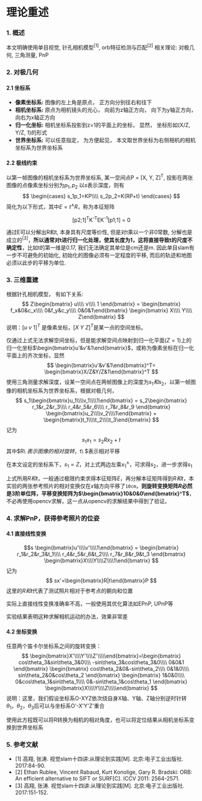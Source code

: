 # 理论重述

### 1. 概述

本文明确使用单目视觉, 针孔相机模型<sup>[1]</sup>, orb特征检测与匹配<sup>[2]</sup>
相关理论: 对极几何, 三角测量, PnP


### 2. 对极几何

#### 2.1 坐标系

* __像素坐标系:__ 
图像的左上角是原点， 正方向分别往右和往下
* __相机坐标系:__
原点为相机镜头的光心， 向前为z轴正方向， 向下为y轴正方向， 向右为x轴正方向
* __归一化坐标:__
相机坐标系投影到z=1的平面上的坐标， 显然， 坐标形如(X/Z, Y/Z, 1)的形式
* __世界坐标系:__
可以任意指定， 为方便起见， 本文取世界坐标为右侧相机的相机坐标系为世界坐标系

#### 2.2 极线约束

以第一帧图像的相机坐标系为世界坐标系, 某一空间点P = [X, Y, Z]<sup>T</sup>, 投影在两张图像的点像素坐标分别为$p_1,p_2$ 以$s$表示深度，则有
$$
\begin{cases}
s_1p_1=KP\\\\
s_2p_2=K(RP+t)
\end{cases}
$$
简化为以下形式，其中$E=t^{\land}R$，称为本征矩阵
<center>[p2;1]<sup>T</sup>K<sup>-T</sup>EK<sup>-1</sup>[p1;1] = 0</center>

通过E可以分解出R和t, 本身具有尺度等价性, 但是对t乘以一个非0常数, 分解也是成立的<sup>[3]</sup>，**所以通常对t进行归一化处理，使其长度为1，这将直接导致t的尺度不确定性**，比如t的第一维是0.17, 我们无法确定其单位是cm还是m. 因此单目slam有一步不可避免的初始化, 初始化的图像必须有一定程度的平移, 而后的轨迹和地图必须以此步的平移为单位.

### 3. 三维重建

根据针孔相机模型， 有如下关系: 
$$
Z\begin{bmatrix}
u\\\\
v\\\\
1
\end{bmatrix} = 
\begin{bmatrix}
f_x&0&c_x\\\\
0&f_y&c_y\\\\
0&0&1\end{bmatrix}
\begin{bmatrix}
X\\\\
Y\\\\
Z\end{bmatrix}
$$
说明：$[u\ v\ 1]^T$ 是像素坐标，$[X\ Y\ Z]^T$是某一点的空间坐标。

仅通过上式无法求解空间坐标，但是能求解空间点映射到归一化平面$(Z=1)$上的归一化坐标$\begin{bmatrix}u'&v'&1\end{bmatrix}$，或称为像素坐标在归一化平面上的齐次坐标，显然
$$
\begin{bmatrix}u'&v'&1\end{bmatrix}^T=
\begin{bmatrix}X/Z&Y/Z&1\end{bmatrix}^T
$$
使用三角测量求解深度，设某一空间点在两帧图像上的深度为$s_1和s_2$，以第一帧图像的相机坐标系为世界坐标系，根据对极几何，
$$
s_1\begin{bmatrix}u_1\\\\v_1\\\\1\end{bmatrix} =
s_2\begin{bmatrix}
r_1&r_2&r_3\\\\
r_4&r_5&r_6\\\\
r_7&r_8&r_9
\end{bmatrix}
\begin{bmatrix}u_2\\\\v_2\\\\1\end{bmatrix} +
\begin{bmatrix}t_1\\\\t_2\\\\t_3\end{bmatrix}
$$
记为
$$
s_1x_1=s_2Rx_2 + t
$$
其中$R\ $表示图像的相对旋转，$t\ $表示相对平移

在本文设定的坐标系下，$s_1=Z$，对上式两边左乘$x^{\land}_1$，可求得$s_2$，进一步求得$s_1$

上式所用$R和t$，一般通过极限约束求得本征矩阵$E$，再分解本征矩阵得到$R和t$，本实验的两张参考照片的相对变换仅在$x$轴方向平移了`10cm`，__则旋转变换矩阵$R$必然是3阶单位阵，平移变换矩阵为$\begin{bmatrix}10&0&0\end{bmatrix}^T$__，不必再使用opencv求解，这一点从opencv的求解结果中得到了验证。

### 4. 求解PnP，获得参考照片的位姿

#### 4.1 直接线性变换
$$s
\begin{bmatrix}u'\\\\v'\\\\1\end{bmatrix} =
\begin{bmatrix}
r_1&r_2&r_3&t_1\\\\
r_4&r_5&r_6&t_2\\\\
r_7&r_8&r_9&t_3
\end{bmatrix}
\begin{bmatrix}X\\\\Y\\\\Z\\\\1\end{bmatrix}
$$
记为
$$
sx'=\begin{bmatrix}R|t\end{bmatrix}P
$$
这里的$R和t$代表了测试照片相对于参考点的朝向和位置

实际上直接线性变换准确率不高，一般使用其优化算法如EPnP, UPnP等

实验结果表明这种求解相机运动的办法，效果非常差

#### 4.2 坐标变换

<!-- ##### 4.2.1 $R2\theta$ -->

任意两个笛卡尔坐标系之间的旋转变换：
$$
\begin{bmatrix}X'\\\\Y'\\\\Z'\\\\\end{bmatrix}=\begin{bmatrix}
cos\theta_3&sin\theta_3&0\\\\
-sin\theta_3&cos\theta_3&0\\\\
0&0&1
\end{bmatrix}
\begin{bmatrix}
cos\theta_2&0&-sin\theta_2\\\\
0&1&0\\\\
sin\theta_2&0&cos\theta_2
\end{bmatrix}
\begin{bmatrix}
1&0&0\\\\
0&cos\theta_1&sin\theta_1\\\\
0&-sin\theta_1&cos\theta_1
\end{bmatrix}
\begin{bmatrix}X\\\\Y\\\\Z\\\\\end{bmatrix}
$$
说明：这里，我们假设坐标系O-XYZ依次绕自身X轴、Y轴、Z轴分别逆时针转$\theta_1，\theta_2，\theta_3$后可以与坐标系O'-X'Y'Z'重合

使用此方程既可以将R转换为相机的相对角度，也可以将定位结果从相机坐标系变换到世界坐标系




### 5. 参考文献

* [1] 高翔, 张涛. 视觉slam十四讲:从理论到实践[M]. 北京:电子工业出版社. 2017:84-90.
* [2] Ethan Rublee, Vincent Rabaud, Kurt Konolige, Gary R. Bradski: ORB: An efficient alternative to SIFT or SURF[C]. ICCV 2011: 2564-2571.
* [3] 高翔, 张涛. 视觉slam十四讲:从理论到实践[M]. 北京:电子工业出版社. 2017:151-152.





